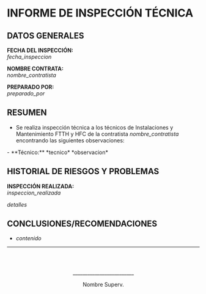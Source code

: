# INFORME DE INSPECCIÓN TÉCNICA 

## DATOS GENERALES  

**FECHA DEL INSPECCIÓN:**  
*fecha_inspeccion*   

**NOMBRE CONTRATA:**  
*nombre_contratista*  

**PREPARADO POR:**  
*preparado_por*  


## RESUMEN  

- Se realiza inspección técnica a los técnicos de Instalaciones y Mantenimiento FTTH y HFC de la contratista *nombre_contratista* encontrando las siguientes observaciones:  

<div style="text-align: left;">
- **Técnico:** *tecnico*  
*observacion*  
</div>

## HISTORIAL DE RIESGOS Y PROBLEMAS  

**INSPECCIÓN REALIZADA:**  
*inspeccion_realizada*  

*detalles*  

## CONCLUSIONES/RECOMENDACIONES  

- *contenido*  

---

<!-- firma -->
<div style="text-align: center; height: 150px; padding-top: 30px;">
    <p>_________________________</p>
    <p>Nombre Superv.</p>
</div>
